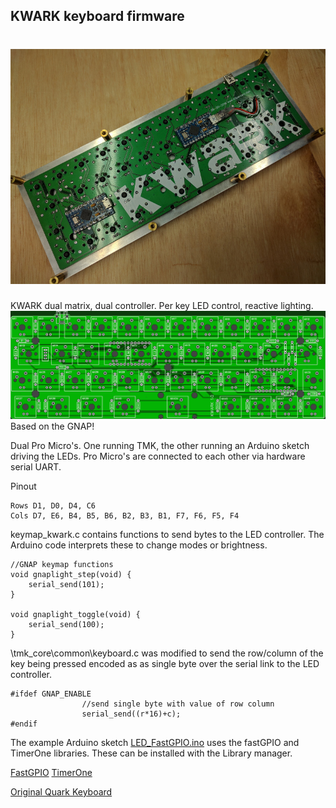 ## KWARK keyboard firmware
![KWARK 1.0 Assembled](kwark.jpg)
======================
KWARK dual matrix, dual controller. Per key LED control, reactive lighting.
![KWARK 1.0 PCB Front](pcb_top.png)
Based on the GNAP!

Dual Pro Micro's. One running TMK, the other running an Arduino sketch driving the LEDs. Pro Micro's are connected to each other via hardware serial UART.

Pinout

	Rows D1, D0, D4, C6 
	Cols D7, E6, B4, B5, B6, B2, B3, B1, F7, F6, F5, F4
	
keymap_kwark.c contains functions to send bytes to the LED controller. The Arduino code interprets these to change modes or brightness.

	//GNAP keymap functions
	void gnaplight_step(void) {
		serial_send(101);
	}
	
	void gnaplight_toggle(void) {
		serial_send(100);
	}

\tmk_core\common\keyboard.c was modified to send the row/column of the key being pressed encoded as as single byte over the serial link to the LED controller.

	#ifdef GNAP_ENABLE
					//send single byte with value of row column
                    serial_send((r*16)+c);
	#endif

The example Arduino sketch [LED_FastGPIO.ino](LED_FastGPIO.ino) uses the fastGPIO and TimerOne libraries. These can be installed with the Library manager.

[FastGPIO](https://github.com/pololu/fastgpio-arduino)
[TimerOne](https://www.pjrc.com/teensy/td_libs_TimerOne.html)

[Original Quark Keyboard](https://deskthority.net/workshop-f7/quark-keyboard-40-staggered-layout-that-fits-all-planck-cases-t10474.html)